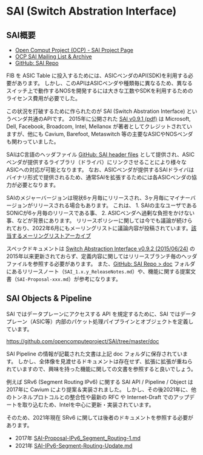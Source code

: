 # SAI (Switch Abstration Interface)


## SAI概要

- [Open Comput Project (OCP) - SAI Project Page](https://www.opencompute.org/projects/sai)
- [OCP SAI Mailing List & Archive](https://ocp-all.groups.io/g/OCP-SAI)
- [GitHub: SAI Repo](https://github.com/opencomputeproject/SAI/)

FIB を ASIC Table に投入するためには、ASICベンダのAPI(SDK)を利用する必要があります。
しかし、このAPIはASICベンダや種類毎に異なるため、異なるスイッチ上で動作するNOSを開発するには大きな工数やSDKを利用するためのライセンス費用が必要でした。

この状況を打破するために作られたのが SAI (Switch Abstration Interface) というベンダ共通のAPIです。
2015年に公開された [SAI v0.9.1 (pdf)](https://github.com/opencomputeproject/SAI/blob/master/doc/SAI-v0.9.1.pdf) は Microsoft, Dell,  Facebook, Broadcom, Intel, Mellanox が著者としてクレジットされていますが、他にも Cavium, Barefoot, Metaswitch 等の主要なASICやNOSベンダも関わっていました。

SAIはC言語のヘッダファイル [GitHub: SAI header files](https://github.com/opencomputeproject/SAI/tree/master/inc) として提供され、ASICベンダが提供するライブラリ（ドライバ）にリンクさせることにより様々なASICへの対応が可能となります。
なお、ASICベンダが提供するSAIドライバはバイナリ形式で提供されるため、通常SAIを拡張するためには各ASICベンダの協力が必要となります。

SAIのメジャーバージョンは現状6ヶ月毎にリリースされ、3ヶ月毎にマイナーバージョンがリリースされる場合もあります。
これは、 1. SAIの主なユーザであるSONiCが6ヶ月毎のリリースである事、 2. ASICベンダへ過剰な負担をかけない事、などが背景にあります。
リリースポリシーに関しては今でも議論が続けられており、2022年6月にもメーリングリストに議論内容が投稿されています。[該当するメーリングリストアーカイブ](https://ocp-all.groups.io/g/OCP-SAI/message/404)

スペックドキュメントは [Switch Abstraction Interface v0.9.2 (2015/06/24)](https://github.com/opencomputeproject/SAI/blob/master/doc/spec.md) の2015年以来更新されておらず、定義内容に関してはリリースブランチ毎のヘッダファイルを参照する必要があります。
また、[GitHub: SAI Repo > doc](https://github.com/opencomputeproject/SAI/tree/master/doc) フォルダにあるリリースノート（`SAI_1.x.y_ReleaseNotes.md`）や、機能に関する提案文書（`SAI-Proposal-xxx.md`）が参考になります。

## SAI Objects & Pipeline

SAI ではデータプレーンにアクセスする API を規定するために、SAI ではデータプレーン（ASIC等）内部のパケット処理パイプラインとオブジェクトを定義しています。

https://github.com/opencomputeproject/SAI/tree/master/doc

SAI Pipeline の情報が記載された文書は上記 doc フォルダに保存されています。
しかし、全体像を見渡せるドキュメントは存在せず、拡張に拡張が重ねられていますので、興味を持った機能に関しての文書を参照すると良いでしょう。

例えば SRv6 (Segment Routing IPv6) に関する SAI API / Pipeline / Object は2017年に Cavium により提案＆実装されました。
しかし、その後2021年に、他のトンネルプロトコルとの整合性や最新の RFC や Internet-Draft でのアップデートを取り込むため、Intelを中心に更新・実装されています。

そのため、2021年現在 SRv6 に関しては後者のドキュメントを参照する必要があります。

- 2017年 [SAI-Proposal-IPv6_Segment_Routing-1.md](https://github.com/opencomputeproject/SAI/blob/master/doc/SAI-Proposal-IPv6_Segment_Routing-1.md)
- 2021年 [SAI-IPv6-Segment-Routing-Update.md](https://github.com/opencomputeproject/SAI/blob/master/doc/SAI-IPv6-Segment-Routing-Update.md)